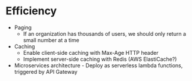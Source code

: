# Efficiency
- Paging
	- If an organization has thousands of users, we should only return a small number at a time
- Caching
	- Enable client-side caching with Max-Age HTTP header
	- Implement server-side caching with Redis (AWS ElastiCache?)
- Microservices architecture - Deploy as serverless lambda functions, triggered by API Gateway